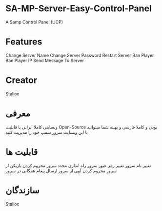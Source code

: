 # SA-MP-Server-Easy-Control-Panel
A Samp Control Panel (UCP)

# Features
Change Server Name
Change Server Password
Restart Server
Ban Player
Ban Player IP
Send Message To Server

# Creator
Staliox
# معرفی
وبسایتی کاملا ایرانی با قابلیت Open-Source بودن و کاملا فارسی و بهینه
شما میتوانید با این وبسایت سرور سمپ خود را مدیریت کنید

# قابلیت ها
تغییر نام سرور
تغییر رمز عبور سرور
راه اندازی مجدد سرور
محروم کردن بازیکن از سرور
محروم کردن آیپی از سرور
ارسال پیغام همگانی در سرور

# سازندگان
Staliox

